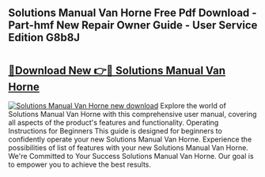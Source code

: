 ## Solutions Manual Van Horne Free Pdf Download - Part-hmf New Repair Owner Guide - User Service Edition G8b8J

# <h2><a href="http://bc62156.oget.top/?id=Solutions+Manual+Van+Horne">🔗Download New 👉🔴 Solutions Manual Van Horne</a></h2>

[![Solutions Manual Van Horne new download](https://i.imgur.com/5g1atiW.png)](http://bc62156.oget.top/?id=Solutions+Manual+Van+Horne)
Explore the world of Solutions Manual Van Horne with this comprehensive user manual, covering all aspects of the product's features and functionality. Operating Instructions for Beginners This guide is designed for beginners to confidently operate your new Solutions Manual Van Horne. Experience the possibilities of list of features with your new Solutions Manual Van Horne. We're Committed to Your Success Solutions Manual Van Horne. Our goal is to empower you to achieve the best results.
